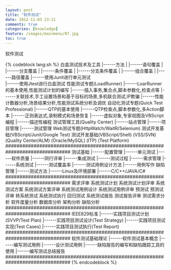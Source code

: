 ```yaml
---
layout: post
title: "软件测试"
date: 2012-11-03 23:11
comments: true
categories: [knowledge]
feature: /images/mainmenu/07.jpg
toc: true
---
```

软件测试
<!-- more -->
{% codeblock lang:sh %}
白盒测试技术及工具
	|------方法
	|		|------语句覆盖
	|		|------分支覆盖
	|		|------条件覆盖
	|		|------分支条件覆盖
	|		|------组合覆盖
	|		|------路径覆盖
	|------使用Junit进行单元测试	
	|------使用Jtest进行白盒测试
性能测试专题(LoadRunner)
	|------LoarRunner的基本使用,性能测试计划的编写
	|------插入事务,集合点,脚本参数化,检查点等
	|------关联技术,手工设置场景和基于目标的场景,多机联合测试,IP欺骗
	|------性能计数器分析,场景结果分析,性能测试系统分析及调优
自动化测试专题(Quick Test Professional)
	|------QTP的基本使用
	|------QTP检查点,脚本参数化,多Action脚本
	|------正则表达式,录制模式和场景恢复
	|------虚拟对象,专家视图及VBScript编程
	|------描述性编程
测试管理工具(Quality Center)
	|------站点管理
	|------项目管理
	|------测试管理
Web测试专题(HttpWatch/WaitR/Selenium)
测试开发基础(VBScript/Junit/Google Test)
测试开发基础(VBScript/Shell)
(VSS/SVN)	(Quality Center/ALM)	(Oracle/MySQL)	(ITP)	(Test Platform)
###############################################################################
测试基础
	|------配置管理
	|------单元测试
	|------软件质量
	|------同行评审
	|------集成测试
	|------测试过程
	|------需求管理
	|------系统测试
	|------测试覆盖率
	|------测试用例设计方法
	|------用例写作 缺陷管理
	|------测试方法
	|------Linux及环境部署
	|------C/C++/JAVA/C#
###############################################################################
			需求评审
系统测试计划		系统测试计划评审
系统测试方案		系统测试方案评审
系统测试用例设计	系统测试用例评审
预测试				预测试评审
			转系统测试
			系统测试执行
			回归测试
系统测试报告		测试报告评审
测试需求分析	软件度量分析	数据库分析	架构分析	缺陷分析
###############################################################################
IEEE829标准
	|------实践项目测试计划(SVVP/Test Plan)
	|------实践项目测试设计(Test Strategy)
	|------实践项目测试实现(Test Cases)
	|------实践项目测试执行(Test Report)
###############################################################################
软件测试基础理论
	|------软件测试基本概念
	|------编写测试用例
	|------设计测试用例
	|------缺陷报告的编写和缺陷跟踪工具的使用
	|------编写测试总结报告
###############################################################################
{% endcodeblock %}